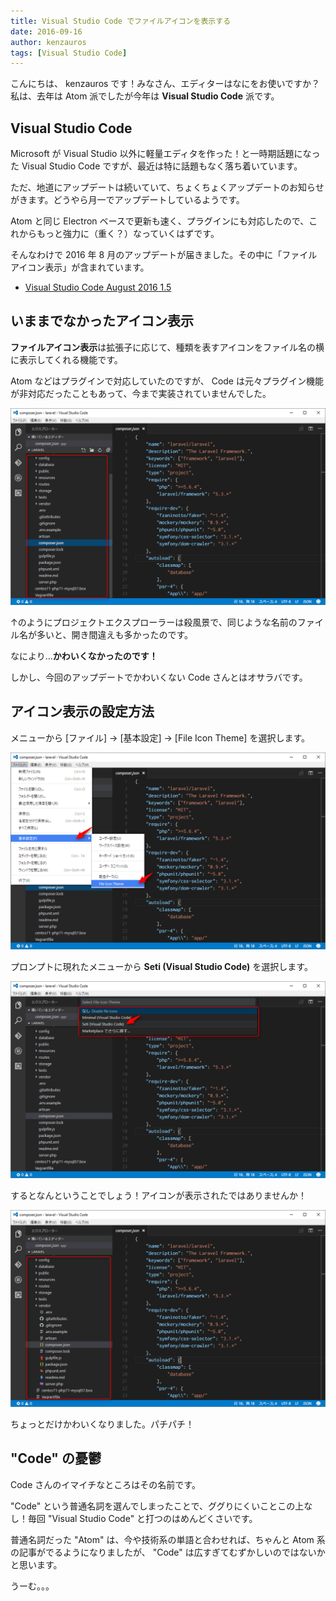 ```yaml
---
title: Visual Studio Code でファイルアイコンを表示する
date: 2016-09-16
author: kenzauros
tags: [Visual Studio Code]
---
```


こんにちは、 kenzauros です！みなさん、エディターはなにをお使いですか？私は、去年は Atom 派でしたが今年は **Visual Studio Code** 派です。

## Visual Studio Code

Microsoft が Visual Studio 以外に軽量エディタを作った！と一時期話題になった Visual Studio Code ですが、最近は特に話題もなく落ち着いています。

ただ、地道にアップデートは続いていて、ちょくちょくアップデートのお知らせがきます。どうやら月一でアップデートしているようです。

Atom と同じ Electron ベースで更新も速く、プラグインにも対応したので、これからもっと強力に（重く？）なっていくはずです。

そんなわけで 2016 年 8 月のアップデートが届きました。その中に「ファイルアイコン表示」が含まれています。

* [Visual Studio Code August 2016 1.5](https://code.visualstudio.com/updates/v1_5)

## いままでなかったアイコン表示

**ファイルアイコン表示**は拡張子に応じて、種類を表すアイコンをファイル名の横に表示してくれる機能です。

Atom などはプラグインで対応していたのですが、 Code は元々プラグイン機能が非対応だったこともあって、今まで実装されていませんでした。

![screenshot_01](images/file-icon-with-visual-studio-code-1.png)

↑のようにプロジェクトエクスプローラーは殺風景で、同じような名前のファイル名が多いと、開き間違えも多かったのです。

なにより...**かわいくなかったのです！**

しかし、今回のアップデートでかわいくない Code さんとはオサラバです。

## アイコン表示の設定方法

メニューから [ファイル] → [基本設定] → [File Icon Theme] を選択します。

![screenshot_02](images/file-icon-with-visual-studio-code-2.png)

プロンプトに現れたメニューから **Seti (Visual Studio Code)** を選択します。

![screenshot_03](images/file-icon-with-visual-studio-code-3.png)

するとなんということでしょう！アイコンが表示されたではありませんか！

![screenshot_07](images/file-icon-with-visual-studio-code-4.png)

ちょっとだけかわいくなりました。パチパチ！

## "Code" の憂鬱

Code さんのイマイチなところはその名前です。

"Code" という普通名詞を選んでしまったことで、ググりにくいことこの上なし！毎回 "Visual Studio Code" と打つのはめんどくさいです。

普通名詞だった "Atom" は、今や技術系の単語と合わせれば、ちゃんと Atom 系の記事がでるようになりましたが、 "Code" は広すぎてむずかしいのではないかと思います。

うーむ。。。
